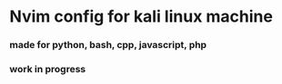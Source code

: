# Nvim config for kali linux machine
### made for python, bash, cpp, javascript, php
### work in progress
